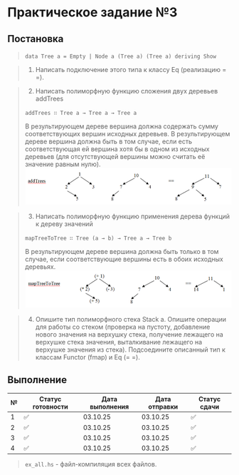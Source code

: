 # Практическое задание №3


## Постановка

> `data Tree a = Empty | Node a (Tree a) (Tree a) deriving Show`

> 1. Написать подключение этого типа к классу Eq (реализацию = =).

> 2. Написать полиморфную функцию сложения двух деревьев addTrees
>
> `addTrees ∷ Tree a → Tree a → Tree a`
>   
> В результирующем дереве вершина должна содержать сумму соответствующих вершин исходных деревьев. В результирующем дереве вершина должна быть в том случае, если есть соответствующая ей вершина хотя бы в одном из исходных деревьев (для отсутствующей вершины можно считать её значение равным нулю).
> ![alt text](image.png)

> 3. Написать полиморфную функцию применения дерева функций к дереву значений
>
> `mapTreeToTree ∷ Tree (a → b) → Tree a → Tree b`
>
> В результирующем дереве вершина должна быть только в том случае, если соответствующие вершины есть в обоих исходных деревьях.
> ![alt text](image-1.png)

> 4. Опишите тип полиморфного стека Stack a. Опишите операции для работы со стеком (проверка на пустоту, добавление нового значения на верхушку стека, получение лежащего на верхушке стека значения, выталкивание лежащего на верхушке значения из стека). Подсоедините описанный тип к классам Functor (fmap) и Eq (= =).


## Выполнение


| № | Статус готовности | Дата выполнения | Дата отправки| Статус сдачи |
| --- | --- | --- | --- | --- |
| 1 | ✅ | 03.10.25 | 03.10.25 | ✅ |
| 2 | ✅ | 03.10.25 | 03.10.25 | ✅ |
| 3 | ✅ | 03.10.25 | 03.10.25 | ✅ |
| 4 | ✅ | 03.10.25 | 03.10.25 | ✅ |

> `ex_all.hs` - файл-компиляция всех файлов.
